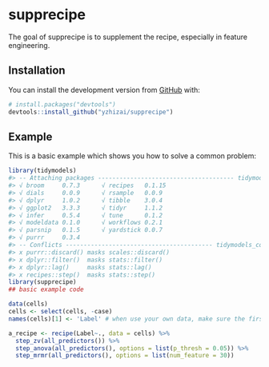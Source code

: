 
<!-- README.md is generated from README.Rmd. Please edit that file -->

# supprecipe

<!-- badges: start -->
<!-- badges: end -->

The goal of supprecipe is to supplement the recipe, especially in
feature engineering.

## Installation

You can install the development version from
[GitHub](https://github.com/) with:

``` r
# install.packages("devtools")
devtools::install_github("yzhizai/supprecipe")
```

## Example

This is a basic example which shows you how to solve a common problem:

``` r
library(tidymodels)
#> -- Attaching packages -------------------------------------- tidymodels 0.1.2 --
#> √ broom     0.7.3      √ recipes   0.1.15
#> √ dials     0.0.9      √ rsample   0.0.9 
#> √ dplyr     1.0.2      √ tibble    3.0.4 
#> √ ggplot2   3.3.3      √ tidyr     1.1.2 
#> √ infer     0.5.4      √ tune      0.1.2 
#> √ modeldata 0.1.0      √ workflows 0.2.1 
#> √ parsnip   0.1.5      √ yardstick 0.0.7 
#> √ purrr     0.3.4
#> -- Conflicts ----------------------------------------- tidymodels_conflicts() --
#> x purrr::discard() masks scales::discard()
#> x dplyr::filter()  masks stats::filter()
#> x dplyr::lag()     masks stats::lag()
#> x recipes::step()  masks stats::step()
library(supprecipe)
## basic example code

data(cells)
cells <- select(cells, -case)
names(cells)[1] <- 'Label' # when use your own data, make sure the first column is your target label, and named it with 'Label'

a_recipe <- recipe(Label~., data = cells) %>% 
  step_zv(all_predictors()) %>% 
  step_anova(all_predictors(), options = list(p_thresh = 0.05)) %>% 
  step_mrmr(all_predictors(), options = list(num_feature = 30))
```
